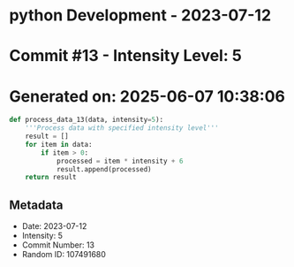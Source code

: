 ﻿# python Development - 2023-07-12
# Commit #13 - Intensity Level: 5
# Generated on: 2025-06-07 10:38:06
```python
def process_data_13(data, intensity=5):
    '''Process data with specified intensity level'''
    result = []
    for item in data:
        if item > 0:
            processed = item * intensity + 6
            result.append(processed)
    return result
```
## Metadata
- Date: 2023-07-12
- Intensity: 5
- Commit Number: 13
- Random ID: 107491680
